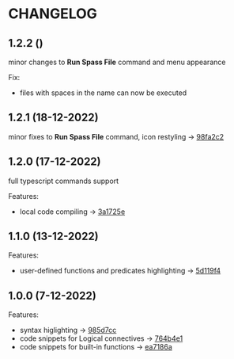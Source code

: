 # CHANGELOG

## 1.2.2 ()

minor changes to **Run Spass File** command and menu appearance

Fix:
- files with spaces in the name can now be executed

## 1.2.1 (18-12-2022)

minor fixes to **Run Spass File** command, icon restyling -> [98fa2c2](https://github.com/Ghiiso/Spass-VS-Code-extension/tree/98fa2c263e778a24e66a263929a12083ba6a9f47)

## 1.2.0 (17-12-2022)

full typescript commands support

Features:
- local code compiling -> [3a1725e](https://github.com/Ghiiso/Spass-VS-Code-extension/tree/3a1725e949702548c49d4a05f23ee2caab3803af)

## 1.1.0 (13-12-2022)

Features:
- user-defined functions and predicates highlighting -> [5d119f4](https://github.com/Ghiiso/Spass-VS-Code-extension/tree/5d119f48eec494637364fe3f8c5f36da742649a2)

## 1.0.0 (7-12-2022)

Features:
- syntax higlighting -> [985d7cc](https://github.com/Ghiiso/Spass-VS-Code-extension/tree/985d7ccc313fe817f46f2e22a61cd0b5eb380897)
- code snippets for Logical connectives -> [764b4e1](https://github.com/Ghiiso/Spass-VS-Code-extension/tree/764b4e1d1617e4ba1573c88885fd60442af7d409)
- code snippets for built-in functions -> [ea7186a](https://github.com/Ghiiso/Spass-VS-Code-extension/tree/ea7186ac5b881f3819cf6bbc88acbd978df50c7e)
